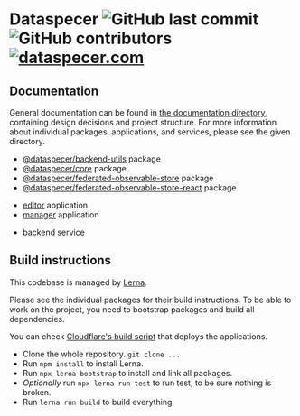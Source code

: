 # Dataspecer ![GitHub last commit](https://img.shields.io/github/last-commit/mff-uk/dataspecer) ![GitHub contributors](https://img.shields.io/github/contributors/mff-uk/dataspecer) [![dataspecer.com](https://img.shields.io/badge/-dataspecer.com-informational)](https://dataspecer.com/)

## Documentation

General documentation can be found in [the documentation directory](./documentation), containing design decisions and project structure. For more information about individual packages, applications, and services, please see the given directory.
- [@dataspecer/backend-utils](./packages/backend-utils) package
- [@dataspecer/core](./packages/core) package
- [@dataspecer/federated-observable-store](./packages/federated-observable-store) package
- [@dataspecer/federated-observable-store-react](./packages/federated-observable-store-react) package

<!-- -->

- [editor](./applications/editor) application
- [manager](./applications/manager) application

<!-- -->

- [backend](./services/backend) service

## Build instructions

This codebase is managed by [Lerna](https://github.com/lerna/lerna).

Please see the individual packages for their build instructions. To be able to work on the project, you need to bootstrap packages and build all dependencies.

You can check [Cloudflare's build script](cloudflare.build.sh) that deploys the applications.

- Clone the whole repository. `git clone ...`
- Run `npm install` to install Lerna.
- Run `npx lerna bootstrap` to install and link all packages.
- *Optionally* run `npx lerna run test` to run test, to be sure nothing is broken. 
- Run `lerna run build` to build everything.

